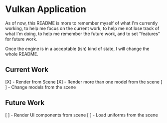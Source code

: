 # Vulkan Application

As of now, this README is more to remember myself of what I'm currently working, to help me focus on the current work, 
to help me not lose track of what I'm doing, to help me remember the future work, and to set "features" for future work.

Once the engine is in a acceptable (ish) kind of state, I will change the whole README.

## Current Work

[X] - Render from Scene
[X] - Render more than one model from the scene
[ ] - Change models from the scene

## Future Work

[ ] - Render UI components from scene
[ ] - Load uniforms from the scene
